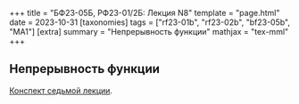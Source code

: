 +++
title = "БФ23-05Б, РФ23-01/2Б: Лекция N8"
template = "page.html"
date = 2023-10-31
[taxonomies]
tags = ["rf23-01b", "rf23-02b", "bf23-05b", "MA1"]
[extra]
summary = "Непрерывность функции"
mathjax = "tex-mml"
+++

<!-- more -->

## Непрерывность функции

[Конспект седьмой лекции](/MA1_Lecture_8.pdf). 